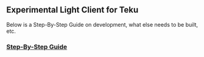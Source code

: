 ## Experimental Light Client for Teku

Below is a Step-By-Step Guide on development, what else needs to be built, etc. 

### [Step-By-Step Guide](https://hackmd.io/ZFINvY5fRUGrLK-BteZrug?view)
